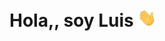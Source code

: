 # Hola,, soy Luis  <img src="https://github.com/ABSphreak/ABSphreak/blob/master/gifs/Hi.gif" width="30px"></h2>
</div>
